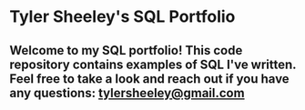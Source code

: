 # Tyler Sheeley's SQL Portfolio

## Welcome to my SQL portfolio! This code repository contains examples of SQL I've written. Feel free to take a look and reach out if you have any questions: tylersheeley@gmail.com

